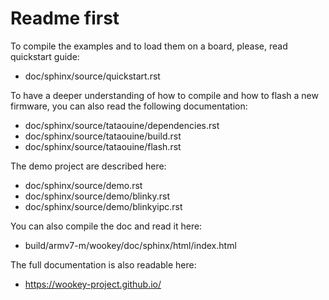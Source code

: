 # Readme first

To compile the examples and to load them on a board, please, read quickstart
guide:

  * doc/sphinx/source/quickstart.rst

To have a deeper understanding of how to compile and how to flash a new
firmware, you can also read the following documentation:

  * doc/sphinx/source/tataouine/dependencies.rst
  * doc/sphinx/source/tataouine/build.rst
  * doc/sphinx/source/tataouine/flash.rst

The demo project are described here:

  * doc/sphinx/source/demo.rst
  * doc/sphinx/source/demo/blinky.rst
  * doc/sphinx/source/demo/blinkyipc.rst

You can also compile the doc and read it here:

  * build/armv7-m/wookey/doc/sphinx/html/index.html

The full documentation is also readable here:

  * https://wookey-project.github.io/

